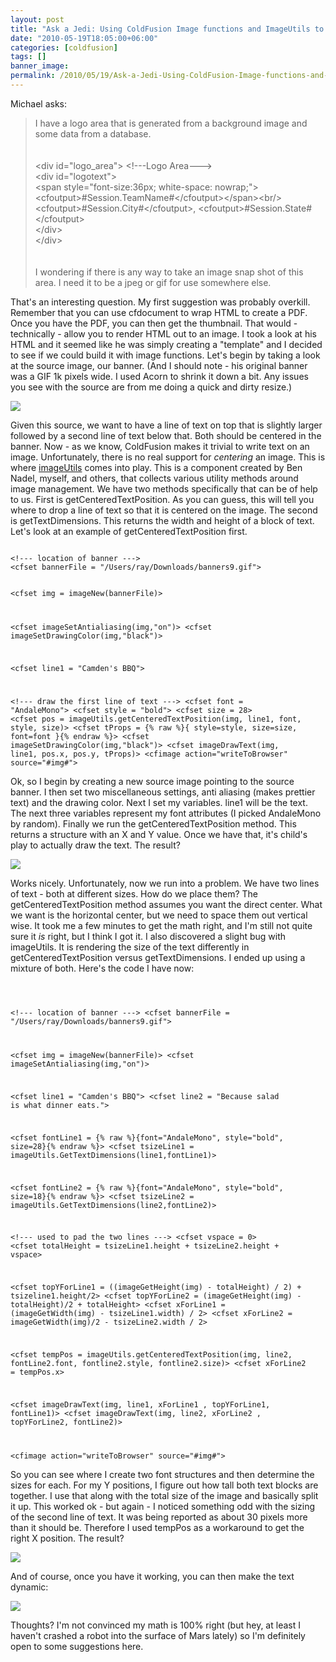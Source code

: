 ```yaml
---
layout: post
title: "Ask a Jedi: Using ColdFusion Image functions and ImageUtils to create dynamic banners"
date: "2010-05-19T18:05:00+06:00"
categories: [coldfusion]
tags: []
banner_image: 
permalink: /2010/05/19/Ask-a-Jedi-Using-ColdFusion-Image-functions-and-ImageUtils-to-create-dynamic-banners
---
```


Michael asks:

<blockquote>
I have a logo area that is generated from a background image and some data from a database.<br/>
<br/><br/>
&lt;div id="logo_area"&gt;  &lt;!---Logo Area---&gt;<br/>
           &lt;div id="logotext"&gt;<br/>
                   &lt;span style="font-size:36px; white-space: nowrap;"&gt;&lt;cfoutput&gt;#Session.TeamName#&lt;/cfoutput&gt;&lt;/span&gt;&lt;br/&gt;<br/>
                   &lt;cfoutput&gt;#Session.City#&lt;/cfoutput&gt;,&nbsp;&lt;cfoutput&gt;#Session.State#&lt;/cfoutput&gt;<br/>
           &lt;/div&gt;<br/>
&lt;/div&gt;<br/>
<br/>
<br/>
I wondering if there is any way to take an image snap shot of this area.   I need it to be a jpeg or gif for use somewhere else.
</blockquote>
<!--more-->
That's an interesting question. My first suggestion was probably overkill. Remember that you can use cfdocument to wrap HTML to create a PDF. Once you have the PDF, you can then get the thumbnail. That would - technically - allow you to render HTML out to an image. I took a look at his HTML and it seemed like he was simply creating a "template" and I decided to see if we could build it with image functions. Let's begin by taking a look at the source image, our banner. (And I should note - his original banner was a GIF 1k pixels wide. I used Acorn to shrink it down a bit. Any issues you see with the source are from me doing a quick and dirty resize.)

<p>

<img src="https://static.raymondcamden.com/images/original.PNG" />

<p>

Given this source, we want to have a line of text on top that is slightly larger followed by a second line of text below that. Both should be centered in the banner. Now - as we know, ColdFusion makes it trivial to write text on an image. Unfortunately, there is no real support for <i>centering</i> an image. This is where <a href="http://imageutils.riaforge.org/">imageUtils</a> comes into play. This is a component created by Ben Nadel, myself, and others, that collects various utility methods around image management. We have two methods specifically that can be of help to us. First is getCenteredTextPosition. As you can guess, this will tell you where to drop a line of text so that it is centered on the image. The second is getTextDimensions. This returns the width and height of a block of text. Let's look at an example of getCenteredTextPosition first. 

<p>

<code>
&lt;!--- location of banner ---&gt;
&lt;cfset bannerFile = "/Users/ray/Downloads/banners9.gif"&gt;

&lt;cfset img = imageNew(bannerFile)&gt;

&lt;cfset imageSetAntialiasing(img,"on")&gt;
&lt;cfset imageSetDrawingColor(img,"black")&gt;

&lt;cfset line1 = "Camden's BBQ"&gt;

&lt;!--- draw the first line of text ---&gt;
&lt;cfset font = "AndaleMono"&gt;
&lt;cfset style = "bold"&gt;
&lt;cfset size = 28&gt;
&lt;cfset pos = imageUtils.getCenteredTextPosition(img, line1, font, style, size)&gt;
&lt;cfset tProps =  {% raw %}{ style=style, size=size, font=font }{% endraw %}&gt;
&lt;cfset imageSetDrawingColor(img,"black")&gt;
&lt;cfset imageDrawText(img, line1, pos.x, pos.y, tProps)&gt;
&lt;cfimage action="writeToBrowser" source="#img#"&gt;
</code>

<p>

Ok, so I begin by creating a new source image pointing to the source banner. I then set two miscellaneous settings, anti aliasing (makes prettier text) and the drawing color. Next I set my variables. line1 will be the text. The next three variables represent my font attributes (I picked AndaleMono by random). Finally we run the getCenteredTextPosition method. This returns a structure with an X and Y value. Once we have that, it's child's play to actually draw the text. The result?

<p>

<img src="https://static.raymondcamden.com/images/cfjedi/v11.PNG" />

<p>

Works nicely. Unfortunately, now we run into a problem. We have two lines of text - both at different sizes. How do we place them? The getCenteredTextPosition method assumes you want the direct center. What we want is the horizontal center, but we need to space them out vertical wise. It took me a few minutes to get the math right, and I'm still not quite sure it <i>is</i> right, but I think I got it. I also discovered a slight bug with imageUtils. It is rendering the size of the text differently in getCenteredTextPosition versus getTextDimensions. I ended up using a mixture of both. Here's the code I have now:

<p>

<code>

&lt;!--- location of banner ---&gt;
&lt;cfset bannerFile = "/Users/ray/Downloads/banners9.gif"&gt;

&lt;cfset img = imageNew(bannerFile)&gt;
&lt;cfset imageSetAntialiasing(img,"on")&gt;

&lt;cfset line1 = "Camden's BBQ"&gt;
&lt;cfset line2 = "Because salad is what dinner eats."&gt;

&lt;cfset fontLine1 = {% raw %}{font="AndaleMono", style="bold", size=28}{% endraw %}&gt;
&lt;cfset tsizeLine1 = imageUtils.GetTextDimensions(line1,fontLine1)&gt;

&lt;cfset fontLine2 = {% raw %}{font="AndaleMono", style="bold", size=18}{% endraw %}&gt;
&lt;cfset tsizeLine2 = imageUtils.GetTextDimensions(line2,fontLine2)&gt;

&lt;!--- used to pad the two lines ---&gt;
&lt;cfset vspace = 0&gt;
&lt;cfset totalHeight = tsizeLine1.height + tsizeLine2.height + vspace&gt;

&lt;cfset topYForLine1 = ((imageGetHeight(img) - totalHeight) / 2) + tsizeline1.height/2&gt;
&lt;cfset topYForLine2 = (imageGetHeight(img) - totalHeight)/2 + totalHeight&gt;
&lt;cfset xForLine1 = (imageGetWidth(img) - tsizeLine1.width) / 2&gt;
&lt;cfset xForLine2 = imageGetWidth(img)/2 - tsizeLine2.width / 2&gt;

&lt;cfset tempPos = imageUtils.getCenteredTextPosition(img, line2, fontLine2.font, fontline2.style, fontline2.size)&gt;
&lt;cfset xForLine2 = tempPos.x&gt;

&lt;cfset imageDrawText(img, line1, xForLine1 , topYForLine1, fontLine1)&gt;
&lt;cfset imageDrawText(img, line2, xForLine2 , topYForLine2, fontLine2)&gt;

&lt;cfimage action="writeToBrowser" source="#img#"&gt;
</code>

<p>

So you can see where I create two font structures and then determine the sizes for each. For my Y positions, I figure out how tall both text blocks are together. I use that along with the total size of the image and basically split it up. This worked ok - but again - I noticed something odd with the sizing of the second line of text. It was being reported as about 30 pixels more than it should be. Therefore I used tempPos as a workaround to get the right X position. The result?

<p>

<img src="https://static.raymondcamden.com/images/cfjedi/v21.PNG" />

<p>

And of course, once you have it working, you can then make the text dynamic:

<p>

<img src="https://static.raymondcamden.com/images/cfjedi/v3.PNG" />

<p>

Thoughts? I'm not convinced my math is 100% right (but hey, at least I haven't crashed a robot into the surface of Mars lately) so I'm definitely open to some suggestions here.